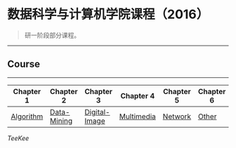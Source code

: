 # 数据科学与计算机学院课程（2016）

> 研一阶段部分课程。 

---

## Course

---

| Chapter 1 | Chapter 2 | Chapter 3| Chapter 4 | Chapter 5 | Chapter 6 | 
| --------- | --------- | --------- | --------- | --------- | -------- | 
|[Algorithm](https://github.com/linw7/SDCS_2016/tree/master/Algorithm)|[Data-Mining](https://github.com/linw7/SDCS_2016/tree/master/Data-Mining)|[Digital-Image](https://github.com/linw7/SDCS_2016/tree/master/Digital-Image)|[Multimedia](https://github.com/linw7/SDCS_2016/tree/master/Multimedia)|[Network](https://github.com/linw7/SDCS_2016/tree/master/Network)|[Other](https://github.com/linw7/SDCS_2016/tree/master/Other)|

*TeeKee*
